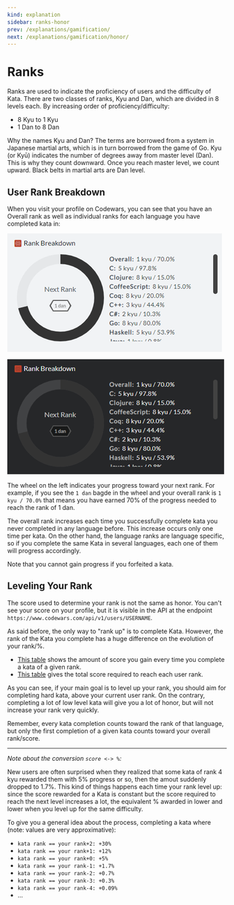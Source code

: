 ```yaml
---
kind: explanation
sidebar: ranks-honor
prev: /explanations/gamification/
next: /explanations/gamification/honor/
---
```


# Ranks

Ranks are used to indicate the proficiency of users and the difficulty of Kata. There are two classes of ranks, Kyu and Dan, which are divided in 8 levels each. By increasing order of proficiency/difficulty:

- 8 Kyu to 1 Kyu
- 1 Dan to 8 Dan

Why the names Kyu and Dan? The terms are borrowed from a system in Japanese martial arts, which is in turn borrowed from the game of Go. Kyu (or Kyū) indicates the number of degrees away from master level (Dan). This is why they count downward. Once you reach master level, we count upward. Black belts in martial arts are Dan level.

## User Rank Breakdown

When you visit your profile on Codewars, you can see that you have an Overall rank as well as individual ranks for each language you have completed kata in:

<div class="block dark:hidden">

![rank progress](./img/rank-breakdown_light.png)

</div>
<div class="hidden dark:block">

![rank progress](./img/rank-breakdown_dark.png)

</div>

The wheel on the left indicates your progress toward your next rank. For example, if you see the `1 dan` bagde in the wheel and your overall rank is `1 kyu / 70.0%` that means you have earned 70% of the progress needed to reach the rank of 1 dan.

The overall rank increases each time you successfully complete kata you never completed in any language before. This increase occurs only one time per kata. On the other hand, the language ranks are language specific, so if you complete the same Kata in several languages, each one of them will progress accordingly.

Note that you cannot gain progress if you forfeited a kata.

## Leveling Your Rank

The score used to determine your rank is not the same as honor. You can't see your score on your profile, but it is visible in the API at the endpoint `https://www.codewars.com/api/v1/users/USERNAME`.

As said before, the only way to "rank up" is to complete Kata. However, the rank of the Kata you complete has a huge difference on the evolution of your rank/%.

- [This table](/references/gamification/ranks/#rank-rewards) shows the amount of score you gain every time you complete a kata of a given rank.
- [This table](/references/gamification/ranks/#rank-requirements) gives the total score required to reach each user rank.

As you can see, if your main goal is to level up your rank, you should aim for completing hard kata, above your current user rank. On the contrary, completing a lot of low level kata will give you a lot of honor, but will not increase your rank very quickly.

Remember, every kata completion counts toward the rank of that language, but only the first completion of a given kata counts toward your overall rank/score.

---

_Note about the conversion `score <-> %`:_

New users are often surprised when they realized that some kata of rank 4 kyu rewarded them with 5% progress or so, then the amout suddenly dropped to 1.7%. This kind of things happens each time your rank level up: since the score rewarded for a Kata is constant but the score required to reach the next level increases a lot, the equivalent % awarded in lower and lower when you level up for the same difficulty.

To give you a general idea about the process, completing a kata where (note: values are very approximative):

- `kata rank == your rank+2: +30%`
- `kata rank == your rank+1: +12%`
- `kata rank == your rank+0: +5%`
- `kata rank == your rank-1: +1.7%`
- `kata rank == your rank-2: +0.7%`
- `kata rank == your rank-3: +0.3%`
- `kata rank == your rank-4: +0.09%`
- ...
